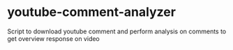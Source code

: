 # youtube-comment-analyzer
Script to download youtube comment and perform analysis on comments to get overview response on video
